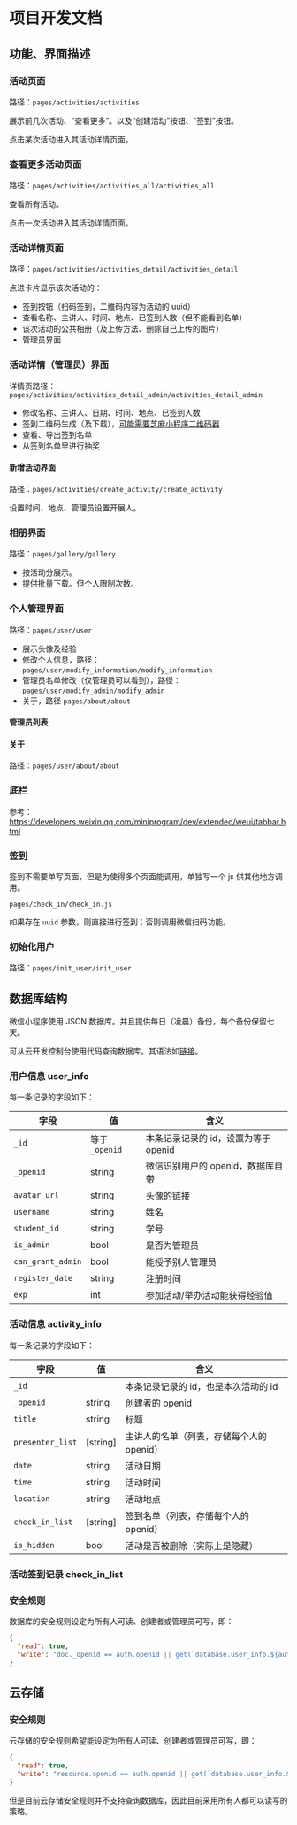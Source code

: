 # 项目开发文档

## 功能、界面描述

### 活动页面

路径：`pages/activities/activities`

展示前几次活动、“查看更多”。以及“创建活动”按钮、“签到”按钮。

点击某次活动进入其活动详情页面。

### 查看更多活动页面

路径：`pages/activities/activities_all/activities_all`

查看所有活动。

点击一次活动进入其活动详情页面。

### 活动详情页面

路径：`pages/activities/activities_detail/activities_detail`

点进卡片显示该次活动的：

* 签到按钮（扫码签到，二维码内容为活动的 uuid）
* 查看名称、主讲人、时间、地点、已签到人数（但不能看到名单）
* 该次活动的公共相册（及上传方法、删除自己上传的图片）
* 管理员界面

### 活动详情（管理员）界面

详情页路径：`pages/activities/activities_detail_admin/activities_detail_admin`

* 修改名称、主讲人、日期、时间、地点、已签到人数
* 签到二维码生成（及下载），[可能需要芝麻小程序二维码器](https://weixin.hotapp.cn/)
* 查看、导出签到名单
* 从签到名单里进行抽奖

#### 新增活动界面

路径：`pages/activities/create_activity/create_activity`

设置时间、地点、管理员设置开展人。

### 相册界面

路径：`pages/gallery/gallery`

* 按活动分展示。
* 提供批量下载。但个人限制次数。

### 个人管理界面

路径：`pages/user/user`

* 展示头像及经验
* 修改个人信息，路径：`pages/user/modify_information/modify_information`
* 管理员名单修改（仅管理员可以看到），路径：`pages/user/modify_admin/modify_admin`
* 关于，路径 `pages/about/about`

#### 管理员列表

#### 关于

路径：`pages/user/about/about`

### 底栏

参考：https://developers.weixin.qq.com/miniprogram/dev/extended/weui/tabbar.html

### 签到

签到不需要单写页面，但是为使得多个页面能调用，单独写一个 js 供其他地方调用。

`pages/check_in/check_in.js`

如果存在 `uuid` 参数，则直接进行签到；否则调用微信扫码功能。

### 初始化用户

路径：`pages/init_user/init_user`

## 数据库结构

微信小程序使用 JSON 数据库。并且提供每日（凌晨）备份，每个备份保留七天。

可从云开发控制台使用代码查询数据库。其语法如[链接](https://developers.weixin.qq.com/miniprogram/dev/wxcloud/guide/database/read.html)。

### 用户信息 user_info

每一条记录的字段如下：

字段|值|含义
-|-|-
`_id`|等于`_openid`|本条记录记录的 id，设置为等于 openid
`_openid`|string|微信识别用户的 openid，数据库自带
`avatar_url`|string|头像的链接
`username`|string|姓名
`student_id`|string|学号
`is_admin`|bool|是否为管理员
`can_grant_admin`|bool|能授予别人管理员
`register_date`|string|注册时间
`exp`|int|参加活动/举办活动能获得经验值

### 活动信息 activity_info

每一条记录的字段如下：

字段|值|含义
-|-|-
`_id`||本条记录记录的 id，也是本次活动的 id
`_openid`|string|创建者的 openid
`title`|string|标题
`presenter_list`|[string]|主讲人的名单（列表，存储每个人的 openid）
`date`|string|活动日期
`time`|string|活动时间
`location`|string|活动地点
`check_in_list`|[string]|签到名单（列表，存储每个人的 openid）
`is_hidden`|bool|活动是否被删除（实际上是隐藏）

### 活动签到记录 check_in_list

### 安全规则

数据库的安全规则设定为所有人可读、创建者或管理员可写，即：

```json
{
  "read": true,
  "write": "doc._openid == auth.openid || get(`database.user_info.${auth.openid}`).is_admin == true"
}
```

## 云存储

### 安全规则

云存储的安全规则希望能设定为所有人可读、创建者或管理员可写，即：

```json
{
  "read": true,
  "write": "resource.openid == auth.openid || get(`database.user_info.${auth.openid}`).is_admin == true"
}
```

但是目前云存储安全规则并不支持查询数据库，因此目前采用所有人都可以读写的策略。
